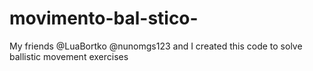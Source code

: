 # movimento-bal-stico-
 My friends @LuaBortko @nunomgs123 and I created this code to solve ballistic movement exercises
